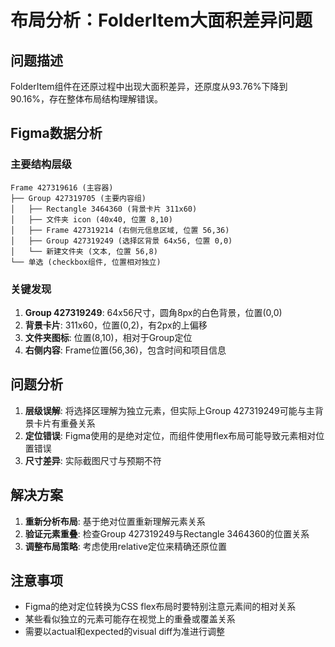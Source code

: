 # 布局分析：FolderItem大面积差异问题

## 问题描述
FolderItem组件在还原过程中出现大面积差异，还原度从93.76%下降到90.16%，存在整体布局结构理解错误。

## Figma数据分析

### 主要结构层级
```
Frame 427319616 (主容器)
├── Group 427319705 (主要内容组)
│   ├── Rectangle 3464360 (背景卡片 311x60)
│   ├── 文件夹 icon (40x40, 位置 8,10)  
│   ├── Frame 427319214 (右侧元信息区域, 位置 56,36)
│   ├── Group 427319249 (选择区背景 64x56, 位置 0,0)
│   └── 新建文件夹 (文本, 位置 56,8)
└── 单选 (checkbox组件, 位置相对独立)
```

### 关键发现
1. **Group 427319249**: 64x56尺寸，圆角8px的白色背景，位置(0,0)
2. **背景卡片**: 311x60，位置(0,2)，有2px的上偏移
3. **文件夹图标**: 位置(8,10)，相对于Group定位
4. **右侧内容**: Frame位置(56,36)，包含时间和项目信息

## 问题分析
1. **层级误解**: 将选择区理解为独立元素，但实际上Group 427319249可能与主背景卡片有重叠关系
2. **定位错误**: Figma使用的是绝对定位，而组件使用flex布局可能导致元素相对位置错误
3. **尺寸差异**: 实际截图尺寸与预期不符

## 解决方案
1. **重新分析布局**: 基于绝对位置重新理解元素关系
2. **验证元素重叠**: 检查Group 427319249与Rectangle 3464360的位置关系
3. **调整布局策略**: 考虑使用relative定位来精确还原位置

## 注意事项
- Figma的绝对定位转换为CSS flex布局时要特别注意元素间的相对关系
- 某些看似独立的元素可能存在视觉上的重叠或覆盖关系
- 需要以actual和expected的visual diff为准进行调整 